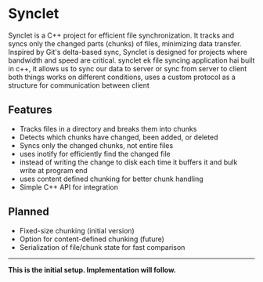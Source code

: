 # Synclet

Synclet is a C++ project for efficient file synchronization. It tracks and syncs only the changed parts (chunks) of files, minimizing data transfer. Inspired by Git's delta-based sync, Synclet is designed for projects where bandwidth and speed are critical.
synclet ek file syncing application hai built in c++, it allows us to sync our data to server or sync from server to client both things works on different conditions, uses a custom protocol as a structure for communication between client
## Features

- Tracks files in a directory and breaks them into chunks
- Detects which chunks have changed, been added, or deleted
- Syncs only the changed chunks, not entire files
- uses inotify for efficiently find the changed file
- instead of writing the change to disk each time it buffers it and bulk write at program end
- uses content defined chunking for better chunk handling
- Simple C++ API for integration

## Planned

- Fixed-size chunking (initial version)
- Option for content-defined chunking (future)
- Serialization of file/chunk state for fast comparison

---

**This is the initial setup. Implementation will follow.**
